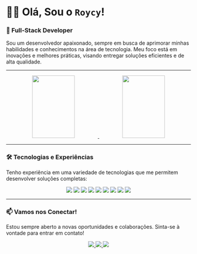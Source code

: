 # 💁‍♂️ Olá, Sou o `Roycy`!

### 🌟 Full-Stack Developer
Sou um desenvolvedor apaixonado, sempre em busca de aprimorar minhas habilidades e conhecimentos na área de tecnologia. Meu foco está em inovações e melhores práticas, visando entregar soluções eficientes e de alta qualidade.

---

<div align="center">
  <a href="https://github.com/roycyeduardo">
    <img width="48%" height="170px" src="https://github-readme-stats.vercel.app/api?username=roycyeduardo&show_icons=true&theme=dark&include_all_commits=true&count_private=true"/>
    <img width="48%" height="170px" src="https://github-readme-stats.vercel.app/api/top-langs/?username=roycyeduardo&layout=compact&langs_count=7&theme=dark"/>
  </a>
</div>

---

### 🛠️ Tecnologias e Experiências
Tenho experiência em uma variedade de tecnologias que me permitem desenvolver soluções completas:

<div align="center">
  <img src="https://img.shields.io/badge/JavaScript-F7DF1E?style=for-the-badge&logo=javascript&logoColor=black">
  <img src="https://img.shields.io/badge/HTML5-E34F26?style=for-the-badge&logo=html5&logoColor=white">
  <img src="https://img.shields.io/badge/CSS3-1572B6?style=for-the-badge&logo=css3&logoColor=white">
  <img src="https://img.shields.io/badge/Bootstrap-7952B3?style=for-the-badge&logo=bootstrap&logoColor=white">
  <img src="https://img.shields.io/badge/PHP-8993BE?style=for-the-badge&logo=php&logoColor=white">
  <img src="https://img.shields.io/badge/Delphi-8C4DFF?style=for-the-badge&logo=delphi&logoColor=white">
  <img src="https://img.shields.io/badge/SQL-003B57?style=for-the-badge&logo=sql&logoColor=white">
  <img src="https://img.shields.io/badge/Figma-F24E1E?style=for-the-badge&logo=figma&logoColor=white">
  <img src="https://img.shields.io/badge/Python-14354C?style=for-the-badge&logo=python&logoColor=white">
</div>

---

### 📫 Vamos nos Conectar!
Estou sempre aberto a novas oportunidades e colaborações. Sinta-se à vontade para entrar em contato!

<div align="center">
  <a href="https://instagram.com/roycyofc" target="_blank">
    <img src="https://img.shields.io/badge/-Instagram-%23E4405F?style=for-the-badge&logo=instagram&logoColor=white" target="_blank">
  </a>
  <a href="mailto:eduardo.roycy@gmail.com">
    <img src="https://img.shields.io/badge/-Gmail-%23333?style=for-the-badge&logo=gmail&logoColor=white" target="_blank">
  </a>
  <a href="https://www.linkedin.com/in/roycy-eduardo-372663253" target="_blank">
    <img src="https://img.shields.io/badge/-LinkedIn-%230077B5?style=for-the-badge&logo=linkedin&logoColor=white" target="_blank">
  </a>
</div>
